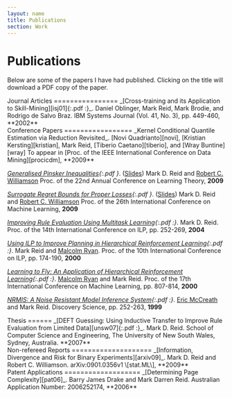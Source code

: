 ```yaml
---
layout: name
title: Publications
section: Work
---
```

Publications
============
Below are some of the papers I have had published. Clicking on the title will
download a PDF copy of the paper.

<div class="section" markdown="1">
Journal Articles
================
_[Cross-training and its Application to Skill-Mining][isj01]{:.pdf :}_.
Daniel Oblinger, Mark Reid, Mark Brodie, and Rodrigo de Salvo Braz.
IBM Systems Journal (Vol. 41, No. 3), pp. 449-460, 
**2002**
</div>

<div class="section" markdown="1">
Conference Papers
=================
_Kernel Conditional Quantile Estimation via Reduction Revisited_. [Novi Quadrianto][novi], [Kristian Kersting][kristian], Mark Reid, [Tiberio Caetano][tiberio], and [Wray Buntine][wray]
To appear in [Proc. of the IEEE International Conference on Data Mining][procicdm],
**2009**

_[Generalised Pinsker Inequalities][colt09]{:.pdf }_. ([Slides][colt09slides])
Mark D. Reid and [Robert C. Williamson][bob]
Proc. of the 22nd Annual Conference on Learning Theory,
**2009**

_[Surrogate Regret Bounds for Proper Losses][icml09]{:.pdf }_. ([Slides][icml09slides])
Mark D. Reid and [Robert C. Williamson][bob]
Proc. of the 26th International Conference on Machine Learning,
**2009**

_[Improving Rule Evaluation Using Multitask Learning][ilp04]{:.pdf :}_.
Mark D. Reid.
Proc. of the 14th International Conference on ILP, pp. 252-269,
**2004**

_[Using ILP to Improve Planning in Hierarchical Reinforcement Learning][ilp00]{:.pdf :}_.
Mark Reid and [Malcolm Ryan][mal].
Proc. of the 10th International Conference on ILP, pp. 174-190,
**2000**

_[Learning to Fly: An Application of Hierarchical Reinforcement Learning][icml00]{:.pdf :}_.
[Malcolm Ryan][mal] and Mark Reid.
Proc. of the 17th International Conference on Machine Learning, pp. 807-814,
**2000**

_[NRMIS: A Noise Resistant Model Inference System][ds99]{:.pdf :}_.
[Eric McCreath][eric] and Mark Reid.
Discovery Science, pp. 252-263,
**1999**
</div>

[eric]: http://cs.anu.edu.au/~Eric.McCreath/
[bob]: http://axiom.anu.edu.au/~williams/
[novi]: http://users.rsise.anu.edu.au/~nquadrianto/
[mal]: http://www.cse.unsw.edu.au/~malcolmr/
[wray]: http://nicta.com.au/people/buntinew
[tiberio]: http://www.tiberiocaetano.com/
[kristian]: http://www-kd.iai.uni-bonn.de/index.php?page=people_details&id=21

<div class="section" markdown="1">
Thesis
======
_[DEFT Guessing: Using Inductive Transfer to Improve Rule Evaluation from Limited Data][unsw07]{:.pdf :}_. 
Mark D. Reid. 
School of Computer Science and Engineering, The University of New South Wales, 
Sydney, Australia. 
**2007**  
</div>

<div class="section" markdown="1">
Non-refereed Reports
====================
_[Information, Divergence and Risk for Binary Experiments][arxiv09]_.
Mark D. Reid and Robert C. Williamson.
arXiv:0901.0356v1 \[stat.ML\],
**2009**
</div>

<div class="section" markdown="1">
Patent Applications
===================
_[Determining Page Complexity][pat06]_.
Barry James Drake and Mark Darren Reid.
Australian Application Number: 2006252174,
**2006**
</div>

[procicdm]: http://www.cs.umbc.edu/ICDM09/program.html

[colt09]: /files/pubs/colt09.pdf
[colt09slides]: http://users.rsise.anu.edu.au/~mreid/files/slides/COLT2009.pdf

[icml09]: /files/pubs/icml09.pdf
[icml09slides]: http://users.rsise.anu.edu.au/~mreid/files/slides/ICML2009.pdf

[unsw07]: /files/pubs/unsw07.pdf
[isj01]: /files/pubs/isj02.pdf
[ilp04]: /files/pubs/ilp04.pdf
[ilp00]: /files/pubs/ilp00.pdf
[icml00]: /files/pubs/icml00.pdf
[ds99]: /files/pubs/ds99.pdf

[pat06]: http://pericles.ipaustralia.gov.au/ols/searching/patsearch/search_section.jsp?sectionCode=DTL&keyNo=2006252174&type=S

[arxiv09]: http://arxiv.org/abs/0901.0356